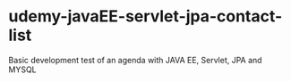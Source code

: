 # udemy-javaEE-servlet-jpa-contact-list
Basic development test of an agenda with JAVA EE, Servlet, JPA and MYSQL
